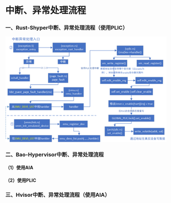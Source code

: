 # 中断、异常处理流程

### 一、Rust-Shyper中断、异常处理流程（使用PLIC）

![image-20240712113133086](./img/image-20240712113133086.png)

### 二、Bao-Hypervisor中断、异常处理流程

#### （1）使用AIA



#### （2）使用PLIC





### 三、Hvisor中断、异常处理流程（使用AIA）
